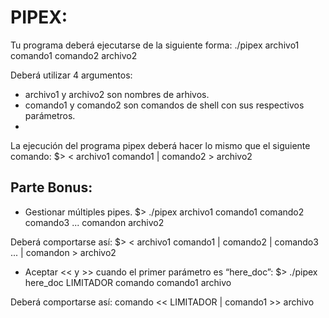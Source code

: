 # PIPEX:
Tu programa deberá ejecutarse de la siguiente forma:
./pipex archivo1 comando1 comando2 archivo2

Deberá utilizar 4 argumentos:
- archivo1 y archivo2 son nombres de arhivos.
- comando1 y comando2 son comandos de shell con sus respectivos parámetros.
- 
La ejecución del programa pipex deberá hacer lo mismo que el siguiente comando:
$> < archivo1 comando1 | comando2 > archivo2

## Parte Bonus:
- Gestionar múltiples pipes.
$> ./pipex archivo1 comando1 comando2 comando3 ... comandon archivo2

Deberá comportarse así:
$> < archivo1 comando1 | comando2 | comando3 ... | comandon > archivo2

- Aceptar << y >> cuando el primer parámetro es “here_doc”:
$> ./pipex here_doc LIMITADOR comando comando1 archivo

Deberá comportarse así:
comando << LIMITADOR | comando1 >> archivo
